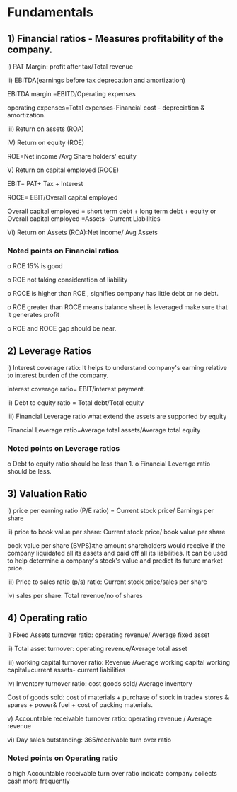 # Fundamentals
## 1) Financial ratios - Measures profitability of the company.
i) PAT Margin: profit after tax/Total revenue

ii) EBITDA(earnings before tax deprecation and amortization)

EBITDA margin =EBITD/Operating expenses

operating expenses=Total expenses-Financial cost - depreciation & amortization.

iii) Return on assets (ROA)

iV) Return on equity (ROE)

ROE=Net income /Avg Share holders' equity

V) Return on capital employed (ROCE)

EBIT= PAT+ Tax + Interest

ROCE= EBIT/Overall capital employed

Overall capital employed = short term debt + long term debt + equity
or 
Overall capital employed =Assets- Current Liabilities

Vi) Return on Assets (ROA):Net income/ Avg Assets


### Noted points on Financial ratios
o ROE 15% is good

o ROE not taking consideration of liability

o ROCE is higher than ROE , signifies company has little debt or no debt.

o ROE greater than ROCE means balance sheet is leveraged make sure that it generates profit

o ROE and ROCE gap should be near.

## 2) Leverage Ratios

i) Interest coverage ratio: It helps to understand company's earning relative to interest burden of the company.

interest coverage ratio= EBIT/interest payment.

ii) Debt to equity ratio  = Total debt/Total equity

iii) Financial Leverage ratio what extend the assets are supported by equity

Financial Leverage ratio=Average total assets/Average total equity 

### Noted points on Leverage ratios
o Debt to equity ratio should be less than 1.
o Financial Leverage ratio should be less.

## 3) Valuation Ratio

i) price per earning ratio (P/E ratio) = Current stock price/ Earnings per share

ii) price to book value per share: Current stock price/ book value per share

book value per share (BVPS):the amount shareholders would receive if the company liquidated all its assets and paid off all its liabilities. It can be used to help determine a company's stock's value and predict its future market price.

iii) Price to sales ratio (p/s) ratio: Current stock price/sales per share

iv) sales per share: Total revenue/no of shares

## 4) Operating ratio
 
i) Fixed Assets turnover ratio: operating revenue/ Average fixed asset

ii) Total asset turnover: operating revenue/Average total asset

iii) working capital turnover ratio: Revenue /Average working capital
working capital=current assets- current liabilities

iv) Inventory turnover ratio: cost goods sold/ Average inventory

Cost of goods sold: cost of materials + purchase of stock in trade+ stores & spares + power& fuel + cost of packing materials.

v) Accountable receivable turnover ratio: operating revenue / Average revenue

vi) Day sales outstanding: 365/receivable turn over ratio 

### Noted points on Operating ratio

o high Accountable receivable turn over ratio indicate company collects cash more frequently